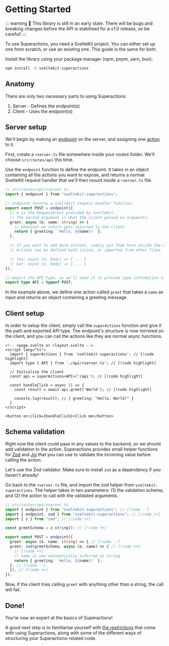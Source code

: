 # Getting Started

::: warning
🚧 This library is still in an early state. There will be bugs and breaking changes before the API is stabilised for a v1.0 release, so be careful!
:::

To use Superactions, you need a SvelteKit project. You can either set up one from scratch, or use an existing one.
This guide is the same for both.

Install the library using your package manager (npm, pnpm, yarn, bun):

```bash
npm install -D sveltekit-superactions
```

## Anatomy

There are only two necessary parts to using Superactions:

1. Server - Defines the endpoint(s)
2. Client - Uses the endpoint(s)

## Server setup

We'll begin by making an [endpoint](/guide/terminology.md#api--endpoint) on the server, and assigning one [action](/guide/terminology.md#actions) to it.

First, create a `+server.ts` file somewhere inside your routes folder. We'll choose `src/routes/api` this time.

Use the `endpoint` function to define the endpoint. It takes in an object containing all the actions you want to expose, and returns a normal SvelteKit request handler that we'll then mount inside a `+server.ts` file.

```ts
// src/routes/api/+server.ts
import { endpoint } from "sveltekit-superactions";

// endpoint returns a sveltekit request handler function.
export const POST = endpoint({
  // e is the RequestEvent provided by SvelteKit.
  // The second argument is what the client passed as arguments.
  greet: async (e, name: string) => {
    // whatever we return gets returned to the client
    return { greeting: `Hello, ${name}!` };
  },

  // If you want to add more actions, simply put them here inside the endpoint.
  // Actions can be defined both inline, or imported from other files.

  // foo: async (e, body) => { ... }
  // bar: async (e, body) => { ... }
});

// export the API type, as we'll need it to provide type information to the client.
export type API = typeof POST;
```

In the example above, we define one action called `greet` that takes a `name` as input and returns an object containing a greeting message.

## Client setup

In order to setup the client, simply call the `superActions` function and give it the path and exported API type.
The endpoint's structure is now mirrored on the client, and you can call the actions like they are normal async functions.

```svelte
<!-- +page.svelte or +layout.svelte -->
<script lang="ts">
  import { superActions } from 'sveltekit-superactions'; // [!code highlight]
  import type { API } from './api/+server.ts'; // [!code highlight]

  // Initialize the client
  const api = superActions<API>('/api'); // [!code highlight]

  const handleClick = async () => {
    const result = await api.greet('World'); // [!code highlight]

    console.log(result); // { greeting: "Hello, World!" }
  }
</script>

<button on:click={handleClick}>Click me</button>
```

## Schema validation

Right now the client could pass in any values to the backend, so we should add validation to the action. Superactions provides small helper functions for [Zod](https://zod.dev) and [Joi](https://joi.dev/) that you can use to validate the incoming value before calling the action.

Let's use the Zod validator. Make sure to install `zod` as a dependency if you haven't already!

Go back to the `+server.ts` file, and import the zod helper from `sveltekit-superactions`. The helper takes in two parameters: (1) the validation schema, and (2) the action to call with the validated arguments.

```ts
// src/routes/api/+server.ts
import { endpoint } from "sveltekit-superactions"; // [!code --]
import { endpoint, zod } from "sveltekit-superactions"; // [!code ++]
import { z } from "zod"; // [!code ++]

const greetSchema = z.string(); // [!code ++]

export const POST = endpoint({
  greet: async (e, name: string) => { // [!code --]
  greet: zod(greetSchema, async (e, name) => { // [!code ++]
    // [!code ++]
    // name is now automatically inferred as string
    return { greeting: `Hello, ${name}!` };
  }, // [!code --]
  }), // [!code ++]
});
```

Now, if the client tries calling `greet` with anything other than a string, the call will fail.

## Done!

You're now an expert at the basics of Superactions!

A good next step is to familiarise yourself with [the restrictions](/guide/restrictions) that come with using Superactions, along with some of the different ways of structuring your Superactions-related code.
